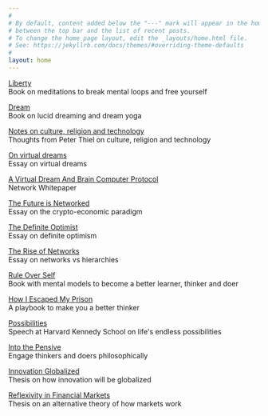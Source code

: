 ```yaml
---
#
# By default, content added below the "---" mark will appear in the home page
# between the top bar and the list of recent posts.
# To change the home page layout, edit the _layouts/home.html file.
# See: https://jekyllrb.com/docs/themes/#overriding-theme-defaults
#
layout: home
---
```


[Liberty](https://link.com.de/liberty)
<br>
Book on meditations to break mental loops and free yourself

[Dream](https://link.com.de/dream)
<br>
Book on lucid dreaming and dream yoga

[Notes on culture, religion and technology](https://link.com.de/lincolnthiel)
<br>
Thoughts from Peter Thiel on culture, religion and technology

[On virtual dreams](https://link.com.de/virtualdreams)
<br>
Essay on virtual dreams

[A Virtual Dream And Brain Computer Protocol](https://link.com.de/network)
<br>
Network Whitepaper

[The Future is Networked](https://link.com.de/futurenetworked)
<br>
Essay on the crypto-economic paradigm

[The Definite Optimist](https://link.com.de/definiteoptimist)
<br>
Essay on definite optimism

[The Rise of Networks](https://link.com.de/riseofnetworks)
<br>
Essay on networks vs hierarchies

[Rule Over Self](https://link.com.de/ruleoverself)
<br>
Book with mental models to become a better learner, thinker and doer
<br>

[How I Escaped My Prison](https://link.com.de/thinkerprison)
<br>
A playbook to make you a better thinker

[Possibilities](https://link.com.de/possibilities)
<br>
Speech at Harvard Kennedy School on life's endless possibilities

[Into the Pensive](https://link.com.de/pensive)
<br>
Engage thinkers and doers philosophically

[Innovation Globalized](https://link.com.de/innovationglobalized)
<br>
Thesis on how innovation will be globalized

[Reflexivity in Financial Markets](https://link.com.de/reflexivity)
<br>
Thesis on an alternative theory of how markets work



